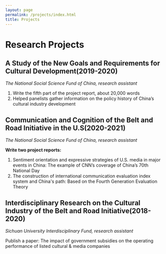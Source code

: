 ```yaml
---
layout: page
permalink: /projects/index.html
title: Projects
---
```


# Research Projects

## A Study of the New Goals and Requirements for Cultural Development(2019-2020)

*The National Social Science Fund of China, research assistant*

1. Write the fifth part of the project report, about 20,000 words
2. Helped panelists gather information on the policy history of China’s cultural industry development 

## Communication and Cognition of the Belt and Road Initiative in the U.S(2020-2021)

*The National Social Science Fund of China, research assistant*


**Write two project reports:** 
1. Sentiment orientation and expressive strategies of U.S. media in major events in China: The example of CNN’s coverage of China’s 70th National Day
2. The construction of international communication evaluation index system and China's path: Based on the Fourth Generation Evaluation Theory

## Interdisciplinary Research on the Cultural Industry of the Belt and Road Initiative(2018-2020)

*Sichuan University Interdisciplinary Fund, research assistant*

Publish a paper: The impact of government subsidies on the operating performance of listed cultural & media companies

